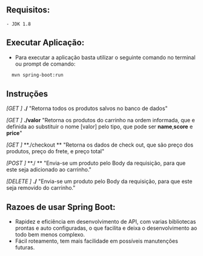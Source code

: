 ## Requisitos:
    - JDK 1.8
## Executar Aplicação:
  -  Para executar a aplicação basta utilizar o seguinte comando no terminal ou prompt de comando:
```sh
  mvn spring-boot:run
  ```
## Instruções

*[GET ]*   **./**  "Retorna todos os produtos salvos no banco de dados"

*[GET ]*   **./valor**  "Retorna os produtos do carrinho na ordem informada, que e definida ao substituir o nome [valor] pelo tipo, que pode ser **name**,**score** e **price**"

*[GET ]*   **./checkout **  "Retorna os dados de check out, que são preço dos produtos, preço do frete, e preço total"

*[POST ]*  **./ **  "Envia-se um produto pelo Body da requisição, para que este seja adicionado ao carrinho."

*[DELETE ]*   **./**  "Envia-se um produto pelo Body da requisição, para que este seja removido do carrinho."


## Razoes de usar Spring Boot:
 
 - Rapidez e eficiência em desenvolvimento de API, com varias bibliotecas prontas e auto configuradas, o que facilita e deixa o desenvolvimento ao todo bem menos complexo.
 - Fácil roteamento, tem mais facilidade em possíveis manutenções futuras.

